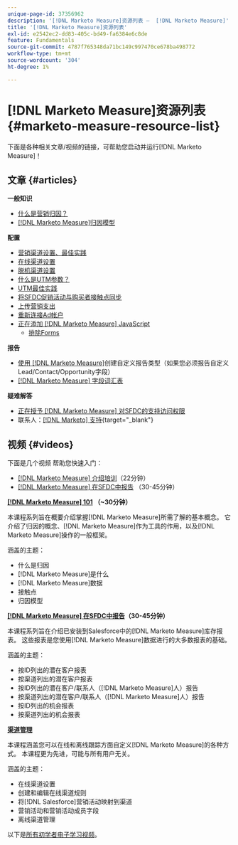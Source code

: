 ```yaml
---
unique-page-id: 37356962
description: '[!DNL Marketo Measure]资源列表 —  [!DNL Marketo Measure]'
title: '[!DNL Marketo Measure]资源列表'
exl-id: e2542ec2-dd83-405c-bd49-fa6384e6c8de
feature: Fundamentals
source-git-commit: 4787f765348da71bc149c997470ce678ba498772
workflow-type: tm+mt
source-wordcount: '304'
ht-degree: 1%

---
```


# [!DNL Marketo Measure]资源列表 {#marketo-measure-resource-list}

下面是各种相关文章/视频的链接，可帮助您启动并运行[!DNL Marketo Measure]！

## 文章 {#articles}

**一般知识**

* [什么是营销归因？](/help/introduction-to-marketo-measure/overview-resources/marketing-attribution.md)
* [[!DNL Marketo Measure]归因模型](/help/introduction-to-marketo-measure/overview-resources/marketo-measure-attribution-models.md)

**配置**

* [营销渠道设置、最佳实践](/help/channel-tracking-and-setup/online-channels/marketing-channels-and-subchannels.md)
* [在线渠道设置](/help/channel-tracking-and-setup/online-channels/online-custom-channel-setup.md)
* [脱机渠道设置](/help/channel-tracking-and-setup/offline-channels/offline-custom-channel-setup.md)
* [什么是UTM参数？](/help/channel-tracking-and-setup/online-channels/utm-parameters.md)
* [UTM最佳实践](/help/channel-tracking-and-setup/online-channels/best-practices-for-setting-up-utm-parameters.md)
* [将SFDC促销活动与购买者接触点同步](/help/channel-tracking-and-setup/offline-channels/legacy-processes/campaigns-and-campaign-members.md)
* [上传营销支出](/help/marketing-spend/spend-management/marketing-channel-costs.md#uploading-marketing-costs)
* [重新连接Ad帐户](/help/api-connections/utilizing-marketo-measures-api-connections/reauthorizing-connected-accounts.md)
* [正在添加 [!DNL Marketo Measure] JavaScript](/help/marketo-measure-tracking/setting-up-tracking/adding-marketo-measure-script.md)
   * [排除Forms](/help/marketo-measure-tracking/setting-up-tracking/excluding-marketo-measure-from-specific-forms.md)

**报告**

* [使用 [!DNL Marketo Measure]](/help/marketo-measure-salesforce-reporting/new-report-types/creating-custom-marketo-measure-report-types.md)创建自定义报告类型（如果您必须报告自定义Lead/Contact/Opportunity字段）
* [ [!DNL Marketo Measure] 字段词汇表](/help/introduction-to-marketo-measure/overview-resources/glossary-of-marketo-measure-fields.md)

**疑难解答**

* [正在授予 [!DNL Marketo Measure] 对SFDC的支持访问权限](/help/miscellaneous/other-related-resources/granting-salesforce-access-to-marketo-measure-support.md)
* 联系人：[[!DNL Marketo] 支持](https://nation.marketo.com/t5/support/ct-p/Support){target="_blank"}

## 视频 {#videos}

下面是几个视频    帮助您快速入门：

* [[!DNL Marketo Measure] 介绍培训](https://share.vidyard.com/watch/Pb4DuWJwtFgw3jUBDGneb4?)（22分钟）
* [[!DNL Marketo Measure] 在SFDC中报告](https://experienceleague.adobe.com/docs/marketo-learn/tutorials/overview.html?lang=zh-Hans) （30-45分钟）

**[[!DNL Marketo Measure] 101](https://experienceleague.adobe.com/docs/marketo-learn/tutorials/overview.html?lang=zh-Hans) （~30分钟）**

本课程系列旨在概要介绍掌握[!DNL Marketo Measure]所需了解的基本概念。 它介绍了归因的概念、[!DNL Marketo Measure]作为工具的作用，以及[!DNL Marketo Measure]操作的一般框架。

涵盖的主题：

* 什么是归因
* [!DNL Marketo Measure]是什么
* [!DNL Marketo Measure]数据
* 接触点
* 归因模型

**[[!DNL Marketo Measure] 在SFDC中报告](https://experienceleague.adobe.com/docs/marketo-learn/tutorials/overview.html?lang=zh-Hans)（30-45分钟）**

本课程系列旨在介绍已安装到Salesforce中的[!DNL Marketo Measure]库存报表。 这些报表是您使用[!DNL Marketo Measure]数据进行的大多数报表的基础。

涵盖的主题：

* 按ID列出的潜在客户报表
* 按渠道列出的潜在客户报表
* 按ID列出的潜在客户/联系人（[!DNL Marketo Measure]人）报告
* 按渠道列出的潜在客户/联系人（[!DNL Marketo Measure]人）报告
* 按ID列出的机会报表
* 按渠道列出的机会报表

**[渠道管理](https://experienceleague.adobe.com/docs/marketo-learn/tutorials/overview.html?lang=zh-Hans)**

本课程涵盖您可以在线和离线跟踪方面自定义[!DNL Marketo Measure]的各种方式。 本课程更为先进，可能与所有用户无关。

涵盖的主题：

* 在线渠道设置
* 创建和编辑在线渠道规则
* 将[!DNL Salesforce]营销活动映射到渠道
* 营销活动和营销活动成员字段
* 离线渠道管理

以下是[所有初学者电子学习视频](https://experienceleague.adobe.com/docs/marketo-learn/tutorials/overview.html?lang=zh-Hans)。
